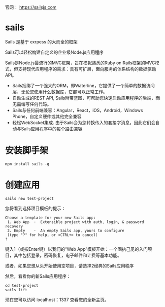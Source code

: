 
官网： https://sailsjs.com


# sails

Sails 是基于 exrpess 的大而全的框架

Sails可以轻松构建自定义的企业级Node.js应用程序

Sails是Node.js最流行的MVC框架，旨在模拟熟悉的Ruby on Rails框架的MVC模式，但支持现代应用程序的需求：具有可扩展，面向服务的体系结构的数据驱动API。

- Sails捆绑了一个强大的ORM，即Waterline，它提供了一个简单的数据访问层，无论您使用什么数据库，它都可以正常工作。
- 自动生成的REST API, Sails附带蓝图，可帮助您快速启动应用程序的后端，而无需编写任何代码。
- Sails与任何前端兼容：Angular，React，iOS，Android，Windows Phone，自定义硬件或其他完全兼容
- 轻松WebSocket集成. 由于Sails会为您转换传入的套接字消息，因此它们会自动与Sails应用程序中的每个路由兼容


# 安装脚手架

```
npm install sails -g
```


# 创建应用

```
sails new test-project
```

您将看到选择项目模板的提示：

```
Choose a template for your new Sails app:
 1. Web App  ·  Extensible project with auth, login, & password recovery
 2. Empty    ·  An empty Sails app, yours to configure
 (type "?" for help, or <CTRL+> to cancel)
?
```

键入1（或按Enter键）以我们的“Web App”模板开始：一个固执己见的入门项目，其中包括登录，密码恢复，电子邮件和计费等基本功能。

或者，如果您想从头开始使用空项目，请选择2经典的Sails应用程序

然后，看看你的新Sails应用程序：

```
cd test-project
sails lift
```

现在您可以访问 localhost：1337 查看您的全新主页。








